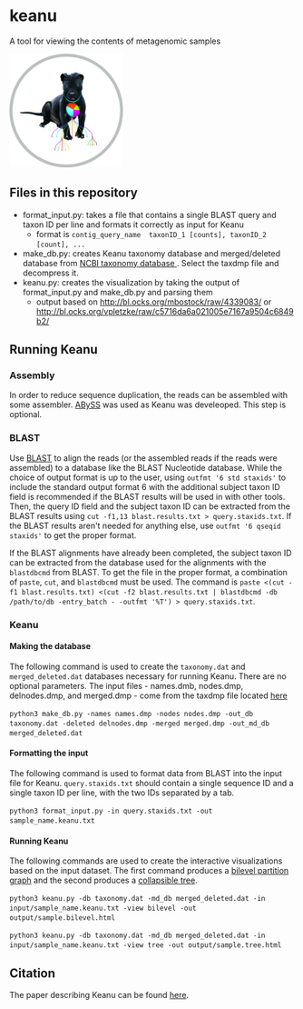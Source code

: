 # keanu
A tool for viewing the contents of metagenomic samples

<img src="https://github.com/IGBB/keanu/blob/master/logo.png" alt="Keanu Logo" width="200" height="200">

## Files in this repository
* format_input.py: takes a file that contains a single BLAST query and taxon ID per line and formats it correctly as input for Keanu
  * format is `contig_query_name  taxonID_1 [counts], taxonID_2 [count], ...`
* make_db.py: creates Keanu taxonomy database and merged/deleted database from [NCBI taxonomy database ](ftp://ftp.ncbi.nih.gov/pub/taxonomy). Select the taxdmp file and decompress it.
* keanu.py: creates the visualization by taking the output of format_input.py and make_db.py and parsing them
  * output based on http://bl.ocks.org/mbostock/raw/4339083/ or http://bl.ocks.org/vpletzke/raw/c5716da6a021005e7167a9504c6849b2/

## Running Keanu

### Assembly

In order to reduce sequence duplication, the reads can be assembled with some assembler. [ABySS](https://github.com/bcgsc/abyss) was used as Keanu was develeoped. This step is optional.

### BLAST

Use [BLAST](ftp://ftp.ncbi.nlm.nih.gov/blast/executables/blast+/LATEST/) to align the reads (or the assembled reads if the reads were assembled) to a database like the BLAST Nucleotide database. While the choice of output format is up to the user, using `outfmt '6 std staxids'` to include the standard output format 6 with the additional subject taxon ID field is recommended if the BLAST results will be used in with other tools. Then, the query ID field and the subject taxon ID can be extracted from the BLAST results using `cut -f1,13 blast.results.txt > query.staxids.txt`. If the BLAST results aren't needed for anything else, use `outfmt '6 qseqid staxids'` to get the proper format.

If the BLAST alignments have already been completed, the subject taxon ID can be extracted from the database used for the alignments with the `blastdbcmd` from BLAST. To get the file in the proper format, a combination of `paste`, `cut`, and `blastdbcmd` must be used. The command is `paste <(cut -f1 blast.results.txt) <(cut -f2 blast.results.txt | blastdbcmd -db /path/to/db -entry_batch - -outfmt '%T') > query.staxids.txt`.

### Keanu

#### Making the database
The following command is used to create the `taxonomy.dat` and `merged_deleted.dat` databases necessary for running Keanu. There are no optional parameters. The input files - names.dmb, nodes.dmp, delnodes.dmp, and merged.dmp - come from the taxdmp file located [here](ftp://ftp.ncbi.nih.gov/pub/taxonomy)

`python3 make_db.py -names names.dmp -nodes nodes.dmp -out_db taxonomy.dat -deleted delnodes.dmp -merged merged.dmp -out_md_db merged_deleted.dat`

#### Formatting the input
The following command is used to format data from BLAST into the input file for Keanu. `query.staxids.txt` should contain a single sequence ID and a single taxon ID per line, with the two IDs separated by a tab.

`python3 format_input.py -in query.staxids.txt -out sample_name.keanu.txt`

#### Running Keanu
The following commands are used to create the interactive visualizations based on the input dataset. The first command produces a [bilevel partition graph](http://bl.ocks.org/vpletzke/raw/c5716da6a021005e7167a9504c6849b2/) and the second produces a [collapsible tree](http://bl.ocks.org/mbostock/raw/4339083/).

`python3 keanu.py -db taxonomy.dat -md_db merged_deleted.dat -in input/sample_name.keanu.txt -view bilevel -out output/sample.bilevel.html`

`python3 keanu.py -db taxonomy.dat -md_db merged_deleted.dat -in input/sample_name.keanu.txt -view tree -out output/sample.tree.html`

## Citation

The paper describing Keanu can be found [here](https://bmcbioinformatics.biomedcentral.com/articles/10.1186/s12859-019-2629-4).
